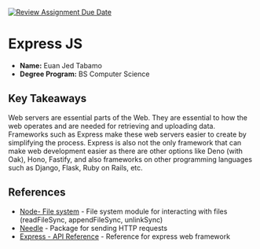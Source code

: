 [![Review Assignment Due Date](https://classroom.github.com/assets/deadline-readme-button-22041afd0340ce965d47ae6ef1cefeee28c7c493a6346c4f15d667ab976d596c.svg)](https://classroom.github.com/a/fO1z5voz)

# Express JS
- **Name:** Euan Jed Tabamo
- **Degree Program:** BS Computer Science

## Key Takeaways

Web servers are essential parts of the Web. They are essential to how the web operates and are needed for retrieving and uploading data. Frameworks such as Express make these web servers easier to create by simplifying the process. Express is also not the only framework that can make web development easier as there are other options like Deno (with Oak), Hono, Fastify, and also frameworks on other programming languages such as Django, Flask, Ruby on Rails, etc.

## References

- [Node- File system](https://nodejs.org/api/fs.html) - File system module for interacting with files (readFileSync, appendFileSync, unlinkSync)
- [Needle](https://www.npmjs.com/package/needle) - Package for sending HTTP requests
- [Express - API Reference](https://expressjs.com/en/5x/api.html) - Reference for express web framework